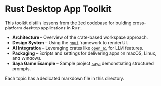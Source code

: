 # Rust Desktop App Toolkit

This toolkit distills lessons from the Zed codebase for building cross-platform desktop applications in Rust.

- **Architecture** – Overview of the crate-based workspace approach.
- **Design System** – Using the [`gpui`](../crates/gpui) framework to render UI.
- **AI Integration** – Leveraging crates like [`open_ai`](../../crates/open_ai) for LLM features.
- **Packaging** – Scripts and settings for delivering apps on macOS, Linux, and Windows.
- **Saya Game Example** – Sample project [`saya`](../../crates/saya) demonstrating structured prompts.

Each topic has a dedicated markdown file in this directory.
